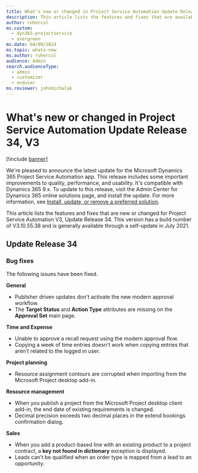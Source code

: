 ```yaml
---
title: What's new or changed in Project Service Automation Update Release 34, V3
description: This article lists the features and fixes that are available in Project Service Automation Update Release 34, V3.
author: ruhercul
ms.custom: 
  - dyn365-projectservice
  - evergreen
ms.date: 04/09/2024
ms.topic: whats-new
ms.author: ruhercul
audience: Admin
search.audienceType: 
  - admin
  - customizer
  - enduser
ms.reviewer: johnmichalak
---
```



# What's new or changed in Project Service Automation Update Release 34, V3

[!include [banner](../includes/psa-now-project-operations.md)]

We're pleased to announce the latest update for the Microsoft Dynamics 365 Project Service Automation app. This release includes some important improvements to quality, performance, and usability. It's compatible with Dynamics 365 9.x. To update to this release, visit the Admin Center for Dynamics 365 online solutions page, and install the update. For more information, see [Install, update, or remove a preferred solution](/power-platform/admin/install-remove-preferred-solution).

This article lists the features and fixes that are new or changed for Project Service Automation V3, Update Release 34. This version has a build number of V3.10.55.38 and is generally available through a self-update in July 2021.

## Update Release 34

### Bug fixes
The following issues have been fixed.

**General**

- Publisher driven updates don't activate the new modern approval workflow.
- The **Target Status** and **Action Type** attributes are missing on the **Approval Set** main page.

**Time and Expense**

- Unable to approve a recall request using the modern approval flow.
- Copying a week of time entries doesn't work when copying entries that aren't related to the logged in user.

**Project planning**

- Resource assignment contours are corrupted when importing from the Microsoft Project desktop add-in.

**Resource management**

- When you publish a project from the Microsoft Project desktop client add-in, the end date of existing requirements is changed.
- Decimal precision exceeds two decimal places in the extend bookings confirmation dialog.

**Sales**

- When you add a product-based line with an existing product to a project contract, a **key not found in dictionary** exception is displayed.
- Leads can't be qualified when an order type is mapped from a lead to an opportunity.
